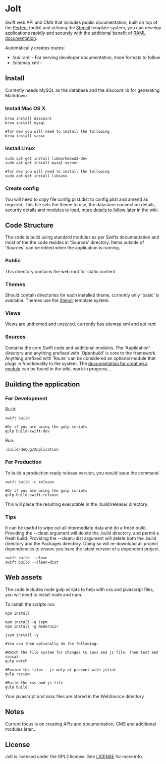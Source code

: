 # Jolt
Swift web API and CMS that includes public documentation, built on top of the [Perfect](http://perfect.org) toolkit and utilising the [Stencil](https://github.com/kylef/Stencil) template system, you can develop applications rapidly and securely with the additional benefit of [RAML documentation](http://raml.org).

Automatically creates routes:
* /api.raml - For serving developer documentation, more formats to follow
* /sitemap.xml -

## Install

Currently needs MySQL as the database and the discount lib for generating Markdown

### Install Mac OS X

```
brew install discount
brew install mysql

#for dev you will need to install the following
brew install sassc

```

### Install Linux

```
sudo apt-get install libmarkdown2-dev
sudo apt-get install mysql-server

#for dev you will need to install the following
sudo apt-get install libsass

```

### Create config

You will need to copy file config.plist.dist to config.plist and amend as required.  This file sets the theme to use, the datastore connection details, security details and modules to load, [more details to follow later](https://github.com/openbuild-sheffield/jolt/wiki/Main-config) in the wiki.

## Code Structure

The code is build using standard modules as per Swifts documentation and most of the the code resides in 'Sources' directory.  Items outside of 'Sources' can be edited when the application is running.

### Public

This directory contains the web root for static content

### Themes

Should contain directories for each installed theme, currently only 'basic' is available.  Themes use the [Stencil](https://github.com/kylef/Stencil) template system.

### Views

Views are unthemed and unstyled, currently has sitemap.xml and api.raml

### Sources

Contains the core Swift code and additional modules.  The 'Application' directory and anything prefixed with 'Openbuild' is core to the framework.  Anything prefixed with 'Route' can be considered an optional module that plugs in functionality to the system.  The [documentation for creating a module](https://github.com/openbuild-sheffield/jolt/wiki/Create-Module) can be found in the wiki, work in progress...

## Building the application

### For Development

Build:

```
swift build

#Or if you are using the gulp scripts
gulp build-swift-dev

```

Run:

```
.build/debug/Application
```

### For Production

To build a production ready release version, you would issue the command

```
swift build -c release

#Or if you are using the gulp scripts
gulp build-swift-release

```

This will place the resulting executable in the .build/release/ directory.

### Tips

It can be useful to wipe out all intermediate data and do a fresh build. Providing the --clean argument will delete the .build directory, and permit a fresh build. Providing the --clean=dist argument will delete both the .build directory and the Packages directory. Doing so will re-download all project dependencies to ensure you have the latest version of a dependent project.

```
swift build --clean
swift build --clean=dist
```

## Web assets

The code includes node gulp scripts to help with css and javascript files, you will need to install node and npm.

To install the scripts run:

```
npm install

npm install -g jspm
npm install -g modernizr

jspm install -y

#You can then optionally do the following:

#Watch the file system for changes to sass and js file, then test and concat
gulp watch

#Review the files - js only at present with jslint
gulp review

#Build the css and js file
gulp build

```

Your javascript and sass files are stored in the WebSource directory

## Notes

Current focus is on creating APIs and documentation, CMS and additional modules later...

## License

Jolt is licensed under the GPL2 license. See [LICENSE](LICENSE) for more info.

